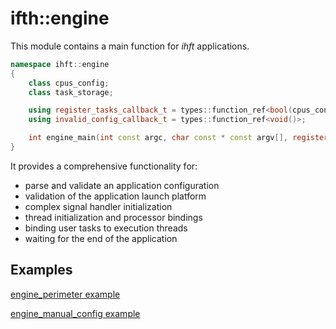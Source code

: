 # ifth::engine

This module contains a main function for *ihft* applications.

```cpp
namespace ihft::engine
{
    class cpus_config;
    class task_storage;

    using register_tasks_callback_t = types::function_ref<bool(cpus_config const&, task_storage&, std::atomic_bool const&)>;
    using invalid_config_callback_t = types::function_ref<void()>;

    int engine_main(int const argc, char const * const argv[], register_tasks_callback_t, invalid_config_callback_t);
}
```

It provides a comprehensive functionality for:

- parse and validate an application configuration
- validation of the application launch platform
- complex signal handler initialization
- thread initialization and processor bindings
- binding user tasks to execution threads
- waiting for the end of the application

## Examples

[engine_perimeter example](example/engine_perimeter.cpp)

[engine_manual_config example](example/engine_manual_config.cpp)
